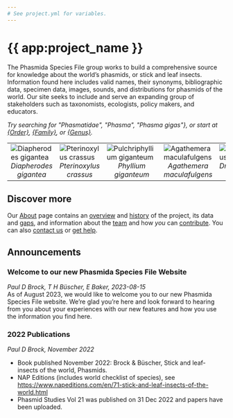 ```yaml
---
# See project.yml for variables.
---
```


# {{ app:project_name }}
The Phasmida Species File group works to build a comprehensive source for knowledge about the world’s phasmids, or stick and leaf insects. Information found here includes valid names, their synonyms, bibliographic data, specimen data, images, sounds, and distributions for phasmids of the world. Our site seeks to include and serve an expanding group of stakeholders such as taxonomists, ecologists, policy makers, and educators.

<autocomplete-otu class="w-80 place-content-center" placeholder="Search by taxon name"/>

_Try searching for "Phasmatidae", "Phasma", "Phasma gigas"}, or start at [{Order}]({{app:project_url}}/otu/{id}/overview), [{Family}]({{app:project_url}}/otu/{id}/overview), or [{Genus}]({{app:project_url}}/otu/{id}/overview)._
<table>
    <tbody>
        <tr>
            <td valign="top">
                <img alt="Diapherodes gigantea"
                    src="http://Phasmida.archive.speciesfile.org/HomePage/Phasmida/img_logo/diapherodes_gigantea.jpg"
                    style="border-style: none;">
                <div style="text-align: center">
                    <em>Diapherodes gigantea</em>
                </div>
            </td>
            <td>
                <img alt="Pterinoxylus crassus"
                    src="http://Phasmida.archive.speciesfile.org/HomePage/Phasmida/img_logo/Pterinoxylus_crassus.jpg"
                    style="border-style: none;">
                <div style="text-align: center">
                    <em>Pterinoxylus crassus</em>
                </div>
            </td>
            <td>
                <img alt="Pulchriphyllium giganteum"
                    src="http://Phasmida.archive.speciesfile.org/HomePage/Phasmida/img_logo/Phyllium_giganteum.jpg"
                    style="border-style: none;">
                <div style="text-align: center">
                    <em>Phyllium giganteum</em>
                </div>
            </td>
            <td>
                <img alt="Agathemera maculafulgens"
                    src="http://Phasmida.archive.speciesfile.org/HomePage/Phasmida/img_logo/Agathemera_maculafulgens.jpg"
                    style="border-style: none;">
                <div style="text-align: center">
                    <em>Agathemera maculafulgens</em>
                </div>
            </td>
            <td>
                <img alt="Dryococelus australis"
                    src="http://Phasmida.archive.speciesfile.org/HomePage/Phasmida/img_logo/Dryococelus_australis.jpg"
                    style="border-style: none;">
                <div style="text-align: center">
                    <em>Dryococelus australis</em>
                </div>
            </td>
        </tr>
    </tbody>
</table>

## Discover more
Our [About](about) page contains an [overview](about#overview) and [history](about#history) of the project, its data and [gaps](about#gaps-as-opportunity),<D-r> and information about the [team](about#team) and how _you_ can [contribute](about#contribute-or-get-help). You can also [contact us](about#contribute-or-get-help) or [get help](about#contribute-or-get-help). 

## Announcements
### Welcome to our new Phasmida Species File Website

_Paul D Brock, T H Büscher, E Baker, 2023-08-15_  
As of August 2023, we would like to welcome you to our new Phasmida Species File website. We’re glad you’re here and look forward to hearing from you about your experiences with our new features and how you use the information you find here. 

###  2022 Publications
_Paul D Brock, November 2022_

- Book published November 2022: Brock & Büscher, Stick and leaf-insects of the world, Phasmids. 
- NAP Editions (includes world checklist of species), see https://www.napeditions.com/en/71-stick-and-leaf-insects-of-the-world.html 
- Phasmid Studies Vol 21 was published on 31 Dec 2022 and papers have been uploaded.
